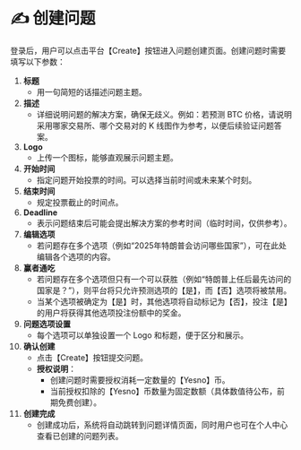 # ✍️ 创建问题

登录后，用户可以点击平台【Create】按钮进入问题创建页面。创建问题时需要填写以下参数：

1. **标题**
   * 用一句简短的话描述问题主题。
2. **描述**
   * 详细说明问题的解决方案，确保无歧义。例如：若预测 BTC 价格，请说明采用哪家交易所、哪个交易对的 K 线图作为参考，以便后续验证问题答案。
3. **Logo**
   * 上传一个图标，能够直观展示问题主题。
4. **开始时间**
   * 指定问题开始投票的时间。可以选择当前时间或未来某个时刻。
5. **结束时间**
   * 规定投票截止的时间点。
6. **Deadline**
   * 表示问题结束后可能会提出解决方案的参考时间（临时时间，仅供参考）。
7. **编辑选项**
   * 若问题存在多个选项（例如“2025年特朗普会访问哪些国家”），可在此处编辑各个选项的内容。
8. **赢者通吃**
   * 若问题存在多个选项但只有一个可以获胜（例如“特朗普上任后最先访问的国家是？”），则平台将只允许预测选项的【是】，而【否】选项将被禁用。
   * 当某个选项被确定为【是】时，其他选项将自动标记为【否】，投注【是】的用户将获得其他选项投注份额中的奖金。
9. **问题选项设置**
   * 每个选项可以单独设置一个 Logo 和标题，便于区分和展示。
10. **确认创建**
    * 点击【Create】按钮提交问题。
    * **授权说明**：
      * 创建问题时需要授权消耗一定数量的【Yesno】币。
      * 当前授权扣除的【Yesno】币数量为固定数额（具体数值待公布，前期免费创建）。
11. **创建完成**
    * 创建成功后，系统将自动跳转到问题详情页面，同时用户也可在个人中心查看已创建的问题列表。
